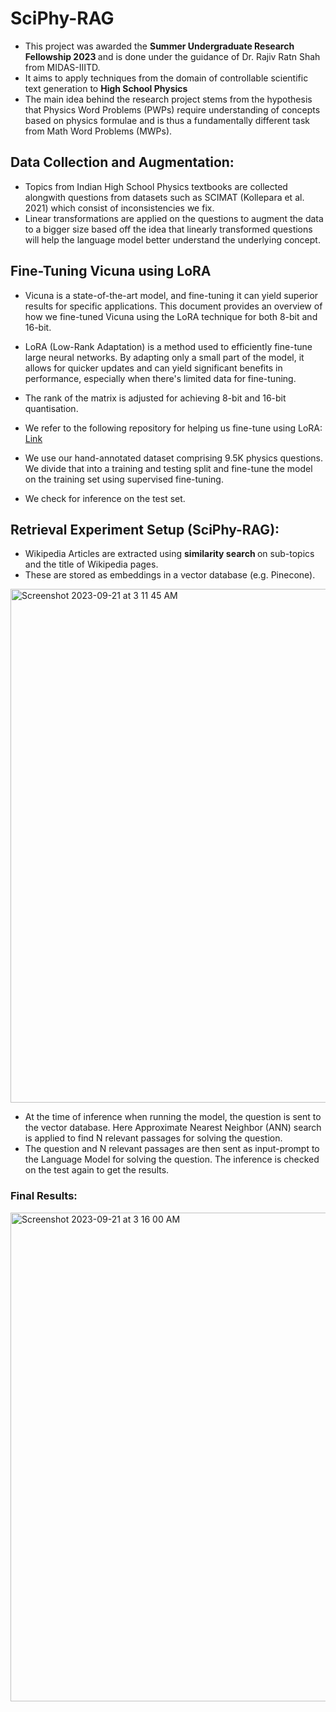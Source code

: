 # SciPhy-RAG

- This project was awarded the <b> Summer Undergraduate Research Fellowship 2023 </b> and is done under the guidance of Dr. Rajiv Ratn Shah from MIDAS-IIITD.
- It aims to apply techniques from the domain of controllable scientific text generation to <b> High School Physics </b>
- The main idea behind the research project stems from the hypothesis that Physics Word Problems (PWPs) require understanding of concepts based on physics formulae and is thus a fundamentally different task from Math Word Problems (MWPs).

## Data Collection and Augmentation:
- Topics from Indian High School Physics textbooks are collected alongwith questions from datasets such as SCIMAT (Kollepara et al. 2021) which consist of inconsistencies we fix.
- Linear transformations are applied on the questions to augment the data to a bigger size based off the idea that linearly transformed questions will help the language model better understand the underlying concept.

## Fine-Tuning Vicuna using LoRA
- Vicuna is a state-of-the-art model, and fine-tuning it can yield superior results for specific applications. This document provides an overview of how we fine-tuned Vicuna using the LoRA technique for both 8-bit and 16-bit.
- LoRA (Low-Rank Adaptation) is a method used to efficiently fine-tune large neural networks. By adapting only a small part of the model, it allows for quicker updates and can yield significant benefits in performance, especially when there's limited data for fine-tuning.
- The rank of the matrix is adjusted for achieving 8-bit and 16-bit quantisation.
- We refer to the following repository for helping us fine-tune using LoRA: [Link](https://github.com/jackaduma/Vicuna-LoRA-RLHF-PyTorch)

- We use our hand-annotated dataset comprising 9.5K physics questions. We divide that into a training and testing split and fine-tune the model on the training set using supervised fine-tuning.
- We check for inference on the test set.

## Retrieval Experiment Setup (SciPhy-RAG):
- Wikipedia Articles are extracted using <b> similarity search </b> on sub-topics and the title of Wikipedia pages.
- These are stored as embeddings in a vector database (e.g. Pinecone).
<img width="822" alt="Screenshot 2023-09-21 at 3 11 45 AM" src="https://github.com/arnav10goel/SciPhy-RAG/assets/97335445/99718311-f725-4f0e-983a-685f1de12744">


- At the time of inference when running the model, the question is sent to the vector database. Here Approximate Nearest Neighbor (ANN) search is applied to find N relevant passages for solving the question.
- The question and N relevant passages are then sent as input-prompt to the Language Model for solving the question. The inference is checked on the test again to get the results.

### Final Results:
<img width="782" alt="Screenshot 2023-09-21 at 3 16 00 AM" src="https://github.com/arnav10goel/SciPhy-RAG/assets/97335445/685c7713-abd6-4715-8bb5-bcd3eb5ab43d">



